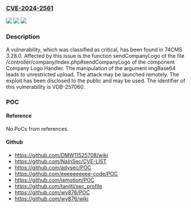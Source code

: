### [CVE-2024-2561](https://cve.mitre.org/cgi-bin/cvename.cgi?name=CVE-2024-2561)
![](https://img.shields.io/static/v1?label=Product&message=74CMS&color=blue)
![](https://img.shields.io/static/v1?label=Version&message=%3D%203.28.0%20&color=brighgreen)
![](https://img.shields.io/static/v1?label=Vulnerability&message=CWE-434%20Unrestricted%20Upload&color=brighgreen)

### Description

A vulnerability, which was classified as critical, has been found in 74CMS 3.28.0. Affected by this issue is the function sendCompanyLogo of the file /controller/company/Index.php#sendCompanyLogo of the component Company Logo Handler. The manipulation of the argument imgBase64 leads to unrestricted upload. The attack may be launched remotely. The exploit has been disclosed to the public and may be used. The identifier of this vulnerability is VDB-257060.

### POC

#### Reference
No PoCs from references.

#### Github
- https://github.com/DMW11525708/wiki
- https://github.com/NaInSec/CVE-LIST
- https://github.com/adysec/POC
- https://github.com/eeeeeeeeee-code/POC
- https://github.com/iemotion/POC
- https://github.com/tanjiti/sec_profile
- https://github.com/wy876/POC
- https://github.com/wy876/wiki

